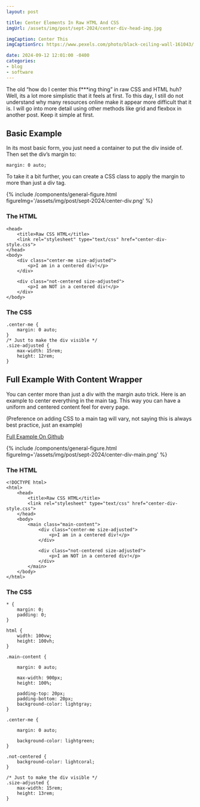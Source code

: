 ```yaml
---
layout: post

title: Center Elements In Raw HTML And CSS
imgUrl: /assets/img/post/sept-2024/center-div-head-img.jpg

imgCaption: Center This
imgCaptionSrc: https://www.pexels.com/photo/black-ceiling-wall-161043/

date: 2024-09-12 12:01:00 -0400
categories:
- blog
- software
---
```

The old “how do I center this f***ing thing” in raw CSS and HTML huh? Well, its a lot more simplistic that it feels at first. To this day, I still do not understand why many resources online make it appear more difficult that it is. I will go into more detail using other methods like grid and flexbox in another post. Keep it simple at first.

## Basic Example

In its most basic form, you just need a container to put the div inside of. Then set the div’s margin to:

```
margin: 0 auto;
```

To take it a bit further, you can create a CSS class to apply the margin to more than just a div tag.

{% include /components/general-figure.html figureImg='/assets/img/post/sept-2024/center-div.png' %}

### The HTML
```
<head>
    <title>Raw CSS HTML</title>
    <link rel="stylesheet" type="text/css" href="center-div-style.css">
</head>
<body>
    <div class="center-me size-adjusted">
        <p>I am in a centered div!</p>
    </div>

    <div class="not-centered size-adjusted">
        <p>I am NOT in a centered div!</p>
    </div>
</body>
```

### The CSS
```
.center-me {
    margin: 0 auto;
}
/* Just to make the div visible */
.size-adjusted {
    max-width: 15rem;
    height: 12rem;
}
```

## Full Example With Content Wrapper

You can center more than just a div with the margin auto trick. Here is an example to center everything in the main tag. This way you can have a uniform and centered content feel for every page.

(Preference on adding CSS to a main tag will vary, not saying this is always best practice, just an example)

<a href="https://github.com/MaliwanDynamics/center-div">Full Example On Github</a>

{% include /components/general-figure.html figureImg='/assets/img/post/sept-2024/center-div-main.png' %}

### The HTML
```
<!DOCTYPE html>
<html>
    <head>
        <title>Raw CSS HTML</title>
        <link rel="stylesheet" type="text/css" href="center-div-style.css">
    </head>
    <body>
        <main class="main-content">
            <div class="center-me size-adjusted">
                <p>I am in a centered div!</p>
            </div>
    
            <div class="not-centered size-adjusted">
                <p>I am NOT in a centered div!</p>
            </div>
        </main>
    </body>
</html>
```

### The CSS
```
* {
    margin: 0;
    padding: 0;
}

html {
    width: 100vw;
    height: 100vh;
}

.main-content {

    margin: 0 auto;

    max-width: 900px;
    height: 100%;

    padding-top: 20px;
    padding-bottom: 20px;
    background-color: lightgray;
}

.center-me {
    
    margin: 0 auto;

    background-color: lightgreen;
}

.not-centered {
    background-color: lightcoral;
}

/* Just to make the div visible */
.size-adjusted {
    max-width: 15rem;
    height: 13rem;
}
```